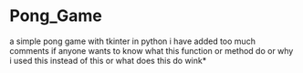 # Pong_Game
a simple pong game with tkinter in python 
i have added too much comments if anyone wants to know what this function or method do or why i used this instead of this or what does this do wink*

